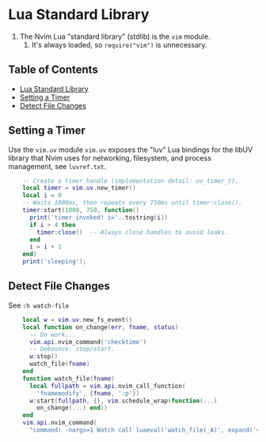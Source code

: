 

# Lua Standard Library

1. The Nvim Lua "standard library" (stdlib) is the `vim` module.
    1. It's always loaded, so `require("vim")` is unnecessary.

## Table of Contents
* [Lua Standard Library](#lua-standard-library) 
* [Setting a Timer](#setting-a-timer) 
* [Detect File Changes](#detect-file-changes) 


## Setting a Timer
Use the `vim.uv` module
`vim.uv` exposes the "luv" Lua bindings for the libUV library that Nvim uses
for networking, filesystem, and process management, see `luvref.txt`.
```lua
    -- Create a timer handle (implementation detail: uv_timer_t).
    local timer = vim.uv.new_timer()
    local i = 0
    -- Waits 1000ms, then repeats every 750ms until timer:close().
    timer:start(1000, 750, function()
      print('timer invoked! i='..tostring(i))
      if i > 4 then
        timer:close()  -- Always close handles to avoid leaks.
      end
      i = i + 1
    end)
    print('sleeping');
```

## Detect File Changes
See `:h watch-file`
```lua
    local w = vim.uv.new_fs_event()
    local function on_change(err, fname, status)
      -- Do work...
      vim.api.nvim_command('checktime')
      -- Debounce: stop/start.
      w:stop()
      watch_file(fname)
    end
    function watch_file(fname)
      local fullpath = vim.api.nvim_call_function(
        'fnamemodify', {fname, ':p'})
      w:start(fullpath, {}, vim.schedule_wrap(function(...)
        on_change(...) end))
    end
    vim.api.nvim_command(
      "command! -nargs=1 Watch call luaeval('watch_file(_A)', expand('<args>'))")
```

